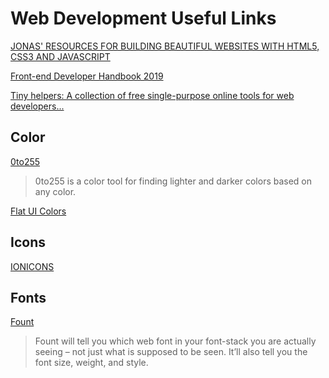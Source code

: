# Web Development Useful Links

[JONAS' RESOURCES FOR BUILDING BEAUTIFUL WEBSITES WITH HTML5, CSS3 AND JAVASCRIPT](http://codingheroes.io/resources/)

[Front-end Developer Handbook 2019](https://frontendmasters.com/books/front-end-handbook/2019/#2)

[Tiny helpers: A collection of free single-purpose online tools for web developers...](https://tiny-helpers.dev/)

## Color

[0to255](http://www.0to255.com/)

> 0to255 is a color tool for finding lighter and darker colors based on any color.

[Flat UI Colors](http://flatuicolors.com/)

## Icons

[IONICONS](http://ionicons.com/)

## Fonts

[Fount](https://fount.artequalswork.com/)

> Fount will tell you which web font in your font-stack you are actually seeing – not just what is supposed to be seen. It’ll also tell you the font size, weight, and style.
